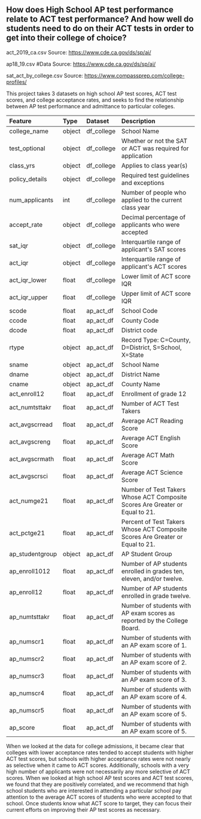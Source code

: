 ## How does High School AP test performance relate to ACT test performance? And how well do students need to do on their ACT tests in order to get into their college of choice?


act_2019_ca.csv
Source: https://www.cde.ca.gov/ds/sp/ai/

ap18_19.csv
#Data Source: https://www.cde.ca.gov/ds/sp/ai/

sat_act_by_college.csv
Source: https://www.compassprep.com/college-profiles/

This project takes 3 datasets on high school AP test scores, ACT test scores, and college acceptance rates, and seeks to find the relationship between AP test performance and admittance to particular colleges.

|Feature|Type|Dataset|Description|
|:---|:---|:---|:---|
|college_name|object|df_college|School Name|
|test_optional|object|df_college|Whether or not the SAT or ACT was required for application|
|class_yrs|object|df_college|Applies to class year(s)|
|policy_details|object|df_college|Required test guidelines and exceptions|
|num_applicants|int|df_college|Number of people who applied to the current class year|
|accept_rate|object|df_college|Decimal percentage of applicants who were accepted|
|sat_iqr|object|df_college|Interquartile range of applicant's SAT scores|
|act_iqr|object|df_college|Interquartile range of applicant's ACT scores|
|act_iqr_lower|float|df_college|Lower limit of ACT score IQR|
|act_iqr_upper|float|df_college|Upper limit of ACT score IQR|
|scode|float|ap_act_df|School Code|
|ccode|float|ap_act_df|County Code|
|dcode|float|ap_act_df|District code|
|rtype|object|ap_act_df|Record Type: C=County, D=District, S=School, X=State|
|sname|object|ap_act_df|School Name|
|dname|object|ap_act_df|District Name|
|cname|object|ap_act_df|County Name|
|act_enroll12|float|ap_act_df|Enrollment of grade 12|
|act_numtsttakr|float|ap_act_df|Number of ACT Test Takers|
|act_avgscrread|float|ap_act_df|Average ACT Reading Score|
|act_avgscreng|float|ap_act_df|Average ACT English Score|
|act_avgscrmath|float|ap_act_df|Average ACT Math Score|
|act_avgscrsci|float|ap_act_df|Average ACT Science Score|
|act_numge21|float|ap_act_df|Number of Test Takers Whose ACT Composite Scores Are Greater or Equal to 21.|
|act_pctge21|float|ap_act_df|Percent of Test Takers Whose ACT Composite Scores Are Greater or Equal to 21.|
|ap_studentgroup|object|ap_act_df|AP Student Group|
|ap_enroll1012|float|ap_act_df|Number of AP students enrolled in grades ten, eleven, and/or twelve.|
|ap_enroll12|float|ap_act_df|Number of AP students enrolled in grade twelve.|
|ap_numtsttakr|float|ap_act_df|Number of students with AP exam scores as reported by the College Board.|
|ap_numscr1|float|ap_act_df|Number of students with an AP exam score of 1.|
|ap_numscr2|float|ap_act_df|Number of students with an AP exam score of 2.|
|ap_numscr3|float|ap_act_df|Number of students with an AP exam score of 3.|
|ap_numscr4|float|ap_act_df|Number of students with an AP exam score of 4.|
|ap_numscr5|float|ap_act_df|Number of students with an AP exam score of 5.|
|ap_score|float|ap_act_df|Number of students with an AP exam score of 5.|


When we looked at the data for college admissions, it became clear that colleges with lower acceptance rates tended to accept students with higher ACT test scores, but schools with higher acceptance rates were not nearly as selective when it came to ACT scores. Additionally, schools with a very high number of applicants were not necessarily any more selective of ACT scores. When we looked at high school AP test scores and ACT test scores, we found that they are positively correlated, and we recommend that high school students who are interested in attending a particular school pay attention to the average ACT scores of students who were accepted to that school. Once students know what ACT score to target, they can focus their current efforts on improving their AP test scores as necessary.